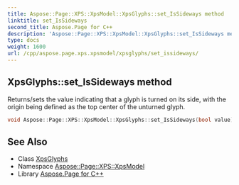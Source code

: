 ```yaml
---
title: Aspose::Page::XPS::XpsModel::XpsGlyphs::set_IsSideways method
linktitle: set_IsSideways
second_title: Aspose.Page for C++
description: 'Aspose::Page::XPS::XpsModel::XpsGlyphs::set_IsSideways method. Returns/sets the value indicating that a glyph is turned on its side, with the origin being defined as the top center of the unturned glyph in C++.'
type: docs
weight: 1600
url: /cpp/aspose.page.xps.xpsmodel/xpsglyphs/set_issideways/
---
```

## XpsGlyphs::set_IsSideways method


Returns/sets the value indicating that a glyph is turned on its side, with the origin being defined as the top center of the unturned glyph.

```cpp
void Aspose::Page::XPS::XpsModel::XpsGlyphs::set_IsSideways(bool value)
```

## See Also

* Class [XpsGlyphs](../)
* Namespace [Aspose::Page::XPS::XpsModel](../../)
* Library [Aspose.Page for C++](../../../)
